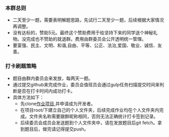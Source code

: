 ### 本群总则  
* 二天至少一题，需要表明解题思路，先试行二天至少一题，后续根据大家情况再调整。  
* 没有达标的，赞助5元。最终这个赞助费用于给坚持下来的同学送个神秘礼物。没完成也不赞助的就退群。费用由群委员会公开透明统一管理。
* 要富强、民主、文明、和谐,自由、平等、公正、法治,爱国、敬业、诚信、友善。
### 打卡刷题策略
* 题目由群内委员会来发放，每两天一题。
* 通过提交github来完成作业，委员会值班员会通过gulp任务扫描提交时间来判断是否在打卡时间内成功打卡。  
* 具体方法如下： 
    * 先clone[作业项目](git@github.com:kaeryehaowan/code-war.git),并申请成为开发者。
    * 在项目root/下建立自己的个人文件夹，后续完成作业均在个人文件夹内完成。文件夹名称需要跟群昵称相同，否则无法正确统计打卡签到记录。
    * 后续委员会成员会发送题到个人文件夹中，请在发放题目后git fetch。拿到题目后，做完请记得提交push。

